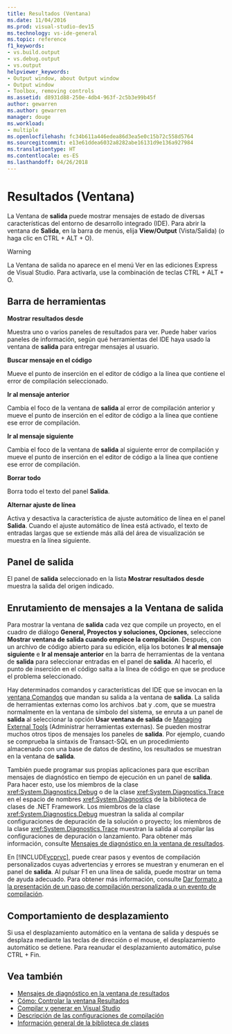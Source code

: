```yaml
---
title: Resultados (Ventana)
ms.date: 11/04/2016
ms.prod: visual-studio-dev15
ms.technology: vs-ide-general
ms.topic: reference
f1_keywords:
- vs.build.output
- vs.debug.output
- vs.output
helpviewer_keywords:
- Output window, about Output window
- Output window
- Toolbox, removing controls
ms.assetid: d8931d88-250e-4db4-963f-2c5b3e99b45f
author: gewarren
ms.author: gewarren
manager: douge
ms.workload:
- multiple
ms.openlocfilehash: fc34b611a446edea86d3ea5e0c15b72c558d5764
ms.sourcegitcommit: e13e61ddea6032a8282abe16131d9e136a927984
ms.translationtype: HT
ms.contentlocale: es-ES
ms.lasthandoff: 04/26/2018
---
```

# <a name="output-window"></a>Resultados (Ventana)
La Ventana de **salida** puede mostrar mensajes de estado de diversas características del entorno de desarrollo integrado (IDE). Para abrir la ventana de **Salida**, en la barra de menús, elija **View/Output** (Vista/Salida) (o haga clic en CTRL + ALT + O).

> [!WARNING]
> La Ventana de salida no aparece en el menú Ver en las ediciones Express de Visual Studio. Para activarla, use la combinación de teclas CTRL + ALT + O.


## <a name="toolbar"></a>Barra de herramientas
 **Mostrar resultados desde**

 Muestra uno o varios paneles de resultados para ver. Puede haber varios paneles de información, según qué herramientas del IDE haya usado la ventana de **salida** para entregar mensajes al usuario.

 **Buscar mensaje en el código**

 Mueve el punto de inserción en el editor de código a la línea que contiene el error de compilación seleccionado.

 **Ir al mensaje anterior**

 Cambia el foco de la ventana de **salida** al error de compilación anterior y mueve el punto de inserción en el editor de código a la línea que contiene ese error de compilación.

 **Ir al mensaje siguiente**

 Cambia el foco de la ventana de **salida** al siguiente error de compilación y mueve el punto de inserción en el editor de código a la línea que contiene ese error de compilación.

 **Borrar todo**

 Borra todo el texto del panel **Salida**.

 **Alternar ajuste de línea**

 Activa y desactiva la característica de ajuste automático de línea en el panel **Salida**. Cuando el ajuste automático de línea está activado, el texto de entradas largas que se extiende más allá del área de visualización se muestra en la línea siguiente.

## <a name="output-pane"></a>Panel de salida
 El panel de **salida** seleccionado en la lista **Mostrar resultados desde** muestra la salida del origen indicado.

## <a name="routing-messages-to-the-output-window"></a>Enrutamiento de mensajes a la Ventana de salida
 Para mostrar la ventana de **salida** cada vez que compile un proyecto, en el cuadro de diálogo **General, Proyectos y soluciones, Opciones**, seleccione **Mostrar ventana de salida cuando empiece la compilación**. Después, con un archivo de código abierto para su edición, elija los botones **Ir al mensaje siguiente** e **Ir al mensaje anterior** en la barra de herramientas de la ventana de **salida** para seleccionar entradas en el panel de **salida**. Al hacerlo, el punto de inserción en el código salta a la línea de código en que se produce el problema seleccionado.

 Hay determinados comandos y características del IDE que se invocan en la [ventana Comandos](../../ide/reference/command-window.md) que mandan su salida a la ventana de **salida**. La salida de herramientas externas como los archivos .bat y .com, que se muestra normalmente en la ventana de símbolo del sistema, se enruta a un panel de **salida** al seleccionar la opción **Usar ventana de salida** de [Managing External Tools](../../ide/managing-external-tools.md) (Administrar herramientas externas). Se pueden mostrar muchos otros tipos de mensajes los paneles de **salida**. Por ejemplo, cuando se comprueba la sintaxis de Transact-SQL en un procedimiento almacenado con una base de datos de destino, los resultados se muestran en la ventana de **salida**.

 También puede programar sus propias aplicaciones para que escriban mensajes de diagnóstico en tiempo de ejecución en un panel de **salida**. Para hacer esto, use los miembros de la clase <xref:System.Diagnostics.Debug> o de la clase <xref:System.Diagnostics.Trace> en el espacio de nombres <xref:System.Diagnostics> de la biblioteca de clases de .NET Framework. Los miembros de la clase <xref:System.Diagnostics.Debug> muestran la salida al compilar configuraciones de depuración de la solución o proyecto; los miembros de la clase <xref:System.Diagnostics.Trace> muestran la salida al compilar las configuraciones de depuración o lanzamiento. Para obtener más información, consulte [Mensajes de diagnóstico en la ventana de resultados](../../debugger/diagnostic-messages-in-the-output-window.md).

 En [!INCLUDE[vcprvc](../../code-quality/includes/vcprvc_md.md)], puede crear pasos y eventos de compilación personalizados cuyas advertencias y errores se muestran y enumeran en el panel de **salida**. Al pulsar F1 en una línea de salida, puede mostrar un tema de ayuda adecuado. Para obtener más información, consulte [Dar formato a la presentación de un paso de compilación personalizada o un evento de compilación](/cpp/ide/formatting-the-output-of-a-custom-build-step-or-build-event).

## <a name="scrolling-behavior"></a>Comportamiento de desplazamiento
 Si usa el desplazamiento automático en la ventana de salida y después se desplaza mediante las teclas de dirección o el mouse, el desplazamiento automático se detiene. Para reanudar el desplazamiento automático, pulse CTRL + Fin.

## <a name="see-also"></a>Vea también

- [Mensajes de diagnóstico en la ventana de resultados](../../debugger/diagnostic-messages-in-the-output-window.md)
- [Cómo: Controlar la ventana Resultados](http://msdn.microsoft.com/Library/91aebd15-8854-4a7a-9f7d-57376fb4e858)
- [Compilar y generar en Visual Studio](../../ide/compiling-and-building-in-visual-studio.md)
- [Descripción de las configuraciones de compilación](../../ide/understanding-build-configurations.md)
- [Información general de la biblioteca de clases](/dotnet/standard/class-library-overview)